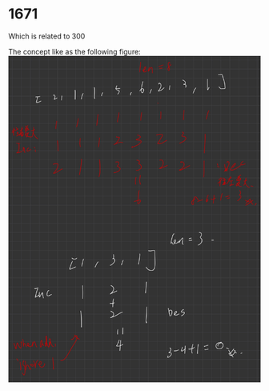 # 1671

Which is related to 300

The concept like as the following figure:
![alt text](<Draft Book-126.jpg>)